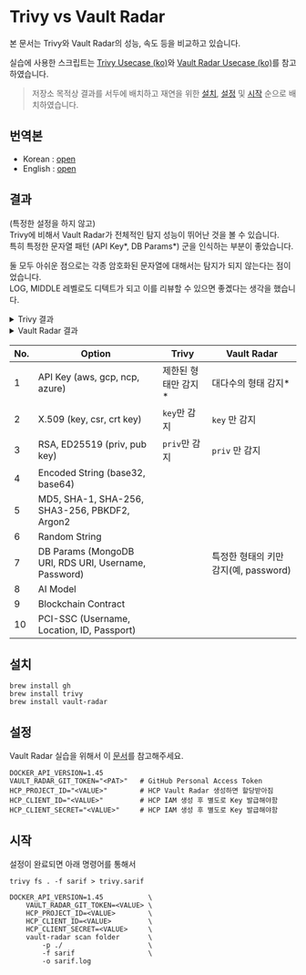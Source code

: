 # Trivy vs Vault Radar

본 문서는 Trivy와 Vault Radar의 성능, 속도 등을 비교하고 있습니다.

실습에 사용한 스크립트는 [Trivy Usecase (ko)](https://github.com/unchaptered/trivy-use-case/blob/main/docs/README_ko.md)와 [Vault Radar Usecase (ko)](https://github.com/unchaptered/vault-radar-use-case/blob/main/docs/README_ko.md)를 참고하였습니다.

> 저장소 목적상 결과를 서두에 배치하고 재연을 위한 [설치](./READMD_ko.md#설치), [설정](./READMD_ko.md#설정) 및 [시작](./READMD_ko.md#시작) 순으로 배치하였습니다.

## 번역본

- Korean : [open](./docs/READMD_ko.md)
- English : [open](./docs/READMD_en.md)

## 결과

(특정한 설정을 하지 않고) <br>
Trivy에 비해서 Vault Radar가 전체적인 탐지 성능이 뛰어난 것을 볼 수 있습니다. <br>
특히 특정한 문자열 패턴 (API Key*, DB Params*) 군을 인식하는 부분이 좋았습니다.

둘 모두 아쉬운 점으로는 각종 암호화된 문자열에 대해서는 탐지가 되지 않는다는 점이었습니다. <br>
LOG, MIDDLE 레벨로도 디텍트가 되고 이를 리뷰할 수 있으면 좋곘다는 생각을 했습니다.

<details>
<summary>Trivy 결과</summary>

<img src="result-trivy.png" style="width:800px;"/>
</details>

<details>
<summary>Vault Radar 결과</summary>

<img src="result-vault-radar.png" style="width:800px;"/>
</details>

| No. | Option                                               | Trivy                | Vault Radar                           |
| --- | ---------------------------------------------------- | -------------------- | ------------------------------------- |
| 1   | API Key (aws, gcp, ncp, azure)                       | 제한된 형태만 감지\* | 대다수의 형태 감지\*                  |
| 2   | X.509 (key, csr, crt key)                            | `key`만 감지         | `key` 만 감지                         |
| 3   | RSA, ED25519 (priv, pub key)                         | `priv`만 감지        | `priv` 만 감지                        |
| 4   | Encoded String (base32, base64)                      |                      |                                       |
| 5   | MD5, SHA-1, SHA-256, SHA3-256, PBKDF2, Argon2        |                      |                                       |
| 6   | Random String                                        |                      |                                       |
| 7   | DB Params (MongoDB URI, RDS URI, Username, Password) |                      | 특정한 형태의 키만 감지(예, password) |
| 8   | AI Model                                             |                      |                                       |
| 9   | Blockchain Contract                                  |                      |                                       |
| 10  | PCI-SSC (Username, Location, ID, Passport)           |                      |                                       |

## 설치

```shell
brew install gh
brew install trivy
brew install vault-radar
```

## 설정

Vault Radar 실습을 위해서 이 [문서](https://github.com/unchaptered/vault-radar-use-case/blob/main/docs/README_ko.md#%EC%84%A4%EC%A0%95)를 참고해주세요.

```shell
DOCKER_API_VERSION=1.45
VAULT_RADAR_GIT_TOKEN="<PAT>"   # GitHub Personal Access Token
HCP_PROJECT_ID="<VALUE>"        # HCP Vault Radar 생성하면 할당받아짐
HCP_CLIENT_ID="<VALUE>"         # HCP IAM 생성 후 별도로 Key 발급해야함
HCP_CLIENT_SECRET="<VALUE>"     # HCP IAM 생성 후 별도로 Key 발급해야함
```

## 시작

설정이 완료되면 아래 명령어를 통해서

```shell
trivy fs . -f sarif > trivy.sarif

DOCKER_API_VERSION=1.45           \
    VAULT_RADAR_GIT_TOKEN=<VALUE> \
    HCP_PROJECT_ID=<VALUE>        \
    HCP_CLIENT_ID=<VALUE>         \
    HCP_CLIENT_SECRET=<VALUE>     \
    vault-radar scan folder       \
        -p ./                     \
        -f sarif                  \
        -o sarif.log
```
